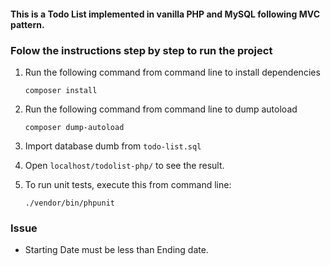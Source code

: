 #### This is a Todo List implemented in vanilla PHP and MySQL following MVC pattern. 

### Folow the instructions step by step to run the project

1. Run the following command from command line to install dependencies

    ```composer install```
    
2. Run the following command from command line to dump autoload
    
    ```composer dump-autoload```

2. Import database dumb from ```todo-list.sql```

3. Open ```localhost/todolist-php/``` to see the result.

4. To run unit tests, execute this from command line:
    
    ```./vendor/bin/phpunit```

### Issue
* Starting Date must be less than Ending date.


